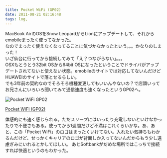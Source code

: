 ```yaml
---
title: Pocket WiFi (GP02)
date: 2011-08-21 02:16:48
tags: log,
---
```

MacBook AirのOSをSnow LeopardからLionにアップデートして、それからemobileまったく使ってなかった。<br>
なのでまったく使えなくなってることに気づかなかったという。。。かなりのしまった！<br>
いざ仙台に行ってから接続してみて「え？つながらない」。。。<br>
OSXもとうとう32bit OSから64bit OSになったということでドライバがアップデートされてないと使えない状態。emobileのサイトでは対応してないんだけどHUAWEIのサイトで落とせるらしい。<br>
でも3年前の契約なのでそろそろ機種変更してもいいんやないの？で店頭いってお兄さんにいろいろ聞いてみて通信速度も速くなったというGP02へ。

<img src="http://farm7.static.flickr.com/6209/6064044350_c9233c77f3.jpg" alt="Pocket WiFi GP02" />

<a href="http://emobile.jp/products/hw/gp02/" title="Pocket WiFi（GP02）" target="_blank">Pocket WiFi (GP02)</a>

体感的にも速く感じられる。ただスリープにはいったり充電しないといけなかったりで不便さもある。使ってから1週間だけど不満はこれくらいかな。あ、あと、この「Pocket WiFi」のロゴはまったくいけてない。入れたい気持ちもわかるんだけど、せっかくキャリアのロゴが背面しか入ってないんだからもう少し遠慮ぎみにいれるとかしてほしい。
あとSoftbankがだめな場所ではこっちで接続すれば快適というのもわかった。
